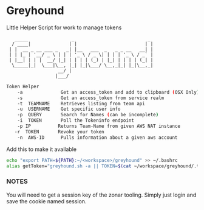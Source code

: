 # Greyhound
Little Helper Script for work to manage tokens
```
   _____                _                           _ 
  / ____|              | |                         | |
 | |  __ _ __ ___ _   _| |__   ___  _   _ _ __   __| |
 | | |_ | '__/ _ \ | | | '_ \ / _ \| | | | '_ \ / _` |
 | |__| | | |  __/ |_| | | | | (_) | |_| | | | | (_| |
  \_____|_|  \___|\__, |_| |_|\___/ \__,_|_| |_|\__,_|
                   __/ |                              
                  |___/                               
```

```bash
Token Helper
    -a              Get an access_token and add to clipboard (OSX Only)
    -s              Get an access_token from service realm
    -t  TEAMNAME    Retrieves listing from team api
    -u  USERNAME    Get specific user info
    -p  QUERY       Search for Names (can be incomplete)
    -i  TOKEN       Poll the Tokeninfo endpoint
    -p IP          Returns Team-Name from given AWS NAT instance
   -r  TOKEN       Revoke your token
    -n  AWS-ID      Pulls information about a given aws account
```

Add this to make it available
```bash
echo "export PATH=${PATH}:~/<workspace>/greyhound" >> ~/.bashrc
alias getToken="greyhound.sh -a || TOKEN=$(cat ~/workspace/greyhound/.token) || echo $TOKEN"
```

### NOTES
You will need to get a session key of the zonar tooling. Simply just login and save the cookie named session.
